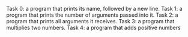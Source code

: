 Task 0: a program that prints its name, followed by a new line.
Task 1: a program that prints the number of arguments passed into it.
Task 2: a program that prints all arguments it receives.
Task 3: a program that multiplies two numbers.
Task 4: a program that adds positive numbers
